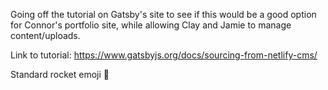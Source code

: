 Going off the tutorial on Gatsby's site to see if this would be a good option for Connor's portfolio site, while allowing Clay and Jamie to manage content/uploads. 

Link to tutorial: https://www.gatsbyjs.org/docs/sourcing-from-netlify-cms/ 

Standard rocket emoji 🚀